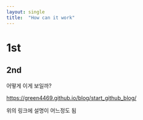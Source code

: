 ```yaml
---
layout: single
title:  "How can it work"
---
```


# 1st
## 2nd
어떻게 이게 보일까?

https://green4469.github.io/blog/start_github_blog/

위의 링크에 설명이 어느정도 됨
